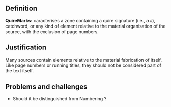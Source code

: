 ## Definition

**QuireMarks:** caracterises a zone containing a quire signature (i.e., _a ii_), catchword, or any kind of element relative to the material organisation of the source, with the exclusion of page numbers.

## Justification

Many sources contain elements relative to the material fabrication of itself. 
Like page numbers or running titles, they should not be considered part of the text itself.

## Problems and challenges

- Should it be distinguished from Numbering ?
